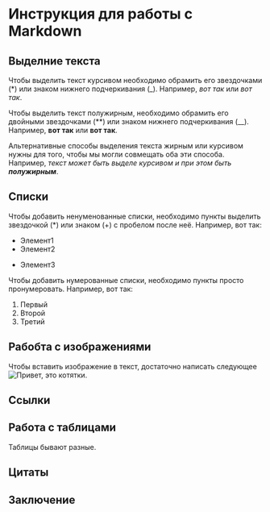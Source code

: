 # Инструкция для работы с Markdown

## Выделние текста

Чтобы выделить текст курсивом необходимо обрамить его звездочками (*) или знаком нижнего подчеркивания (_). Например, *вот так* или _вот так_.

Чтобы выделить текст полужирным, необходимо обрамить его двойными звездочками (**) или знаком нижнего подчеркивания (__). Например, **вот так** или __вот так__.

Альтернативные способы выделения текста жирным или курсивом нужны для того, чтобы мы могли совмещать оба эти способа.
Например, _текст может быть выделе курсивом и при этом быть **полужирным**_.

## Списки

Чтобы добавить ненуменованные списки, необходимо пункты выделить звездочкой (*) или знаком (+) с пробелом после неё.
Например, вот так:
* Элемент1
* Элемент2
+ Элемент3

Чтобы добавить нумерованные списки, необходимо пункты просто пронумеровать.
Например, вот так:
1. Первый
2. Второй
3. Третий

## Рабобта с изображениями

Чтобы вставить изображение в текст, достаточно написать следующее ![Привет, это котятки](Cats.jpg).

## Ссылки

## Работа с таблицами

Таблицы бывают разные.

## Цитаты

## Заключение